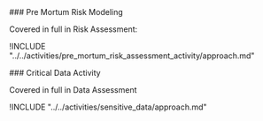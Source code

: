 
<div class="boxtext">
### Pre Mortum Risk Modeling

Covered in full in Risk Assessment:

!INCLUDE "../../activities/pre_mortum_risk_assessment_activity/approach.md"
</div>

<div class="boxtext">
### Critical Data Activity

Covered in full in Data Assessment

!INCLUDE "../../activities/sensitive_data/approach.md"
</div>


